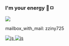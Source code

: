 ### I'm your energy 👋ㅁ

<!--
**ZZINYMON/ZZINYMON** is a ✨ _special_ ✨ repository because its `README.md` (this file) appears on your GitHub profile.

Here are some ideas to get you started:



- 🔭 I’m currently working on ...
- 🌱 I’m currently learning ...
- 👯 I’m looking to collaborate on ...
- 🤔 I’m looking for help with ...
- 💬 Ask me about ...
- 📫 How to reach me: ...
- 😄 Pronouns: ...
- ⚡ Fun fact: ...
-->
<img src="https://capsule-render.vercel.app/api?type=egg&color=D4E157&height=150&section=header" />

mailbox_with_mail: zziny725
<a href="mailto:zziny725@icloud.com">

![js](https://img.shields.io/badge/JavaScript-F7DF1E?style=for-the-badge&logo=JavaScript&logoColor=white) ![js](https://img.shields.io/badge/HTML5-E34F26?style=for-the-badge&logo=html5&logoColor=white)

